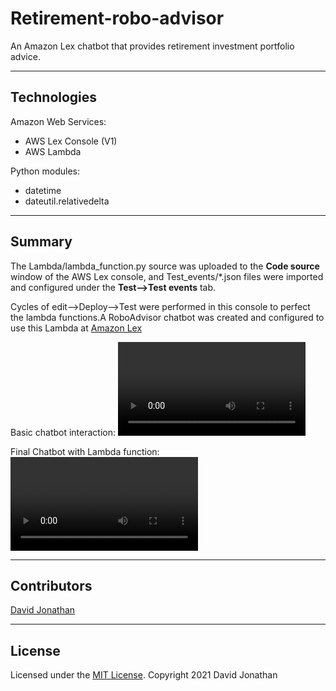 # Retirement-robo-advisor

An Amazon Lex chatbot that provides retirement investment portfolio advice.

---

## Technologies

Amazon Web Services:

* AWS Lex Console (V1)
* AWS Lambda

Python modules:

* datetime
* dateutil.relativedelta

---

## Summary

The Lambda/lambda_function.py source was uploaded to the **Code source** window of the AWS Lex console, and Test_events/*.json files were imported and configured under the **Test-->Test events** tab.


Cycles of edit-->Deploy-->Test were performed in this console to perfect the lambda functions.A RoboAdvisor chatbot was created and configured to use this Lambda at <a href="https://us-west-2.console.aws.amazon.com/lex/home?region=us-west-2">Amazon Lex</a> 

Basic chatbot interaction: ![Basic Interaction](https://github.com/djonathan/Retirement-robo-advisor/blob/main/Lambda/Initial_bot_test.mp4)

Final Chatbot with Lambda function: ![Final Chatbot](https://github.com/djonathan/Retirement-robo-advisor/blob/main/Lambda/Final_bot_test.mp4)

---
## Contributors

[David Jonathan](https://www.linkedin.com/in/david-jonathan-1b9470/)

---

## License

Licensed under the [MIT License](https://github.com/tmbo/questionary/blob/master/LICENSE). Copyright 2021 David Jonathan
